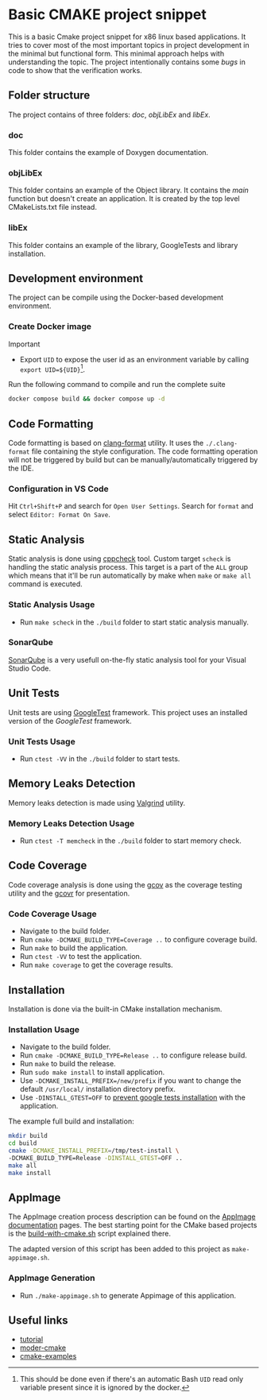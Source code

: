 # Basic CMAKE project snippet

This is a basic Cmake project snippet for x86 linux based applications.
It tries to cover most of the most important
topics in project development in the minimal but functional form. This minimal
approach helps with understanding the topic.
The project intentionally contains some *bugs* in code to show that the
verification works.

## Folder structure

The project contains of three folders: *doc*, *objLibEx* and *libEx*.

### doc

This folder contains the example of Doxygen documentation.

### objLibEx

This folder contains an example of the Object library. It contains the *main*
function but doesn't create an application. It is created by the top level
CMakeLists.txt file instead.

### libEx

This folder contains an example of the library, GoogleTests and library
installation.

## Development environment

The project can be compile using the Docker-based development environment.

### Create Docker image

> [!IMPORTANT]
>
> - Export `UID` to expose the user id as an environment variable by calling `export UID=${UID}`[^1].

Run the following command to compile and run the complete suite

```sh
docker compose build && docker compose up -d
```

[^1]: This should be done even if there's an automatic Bash `UID` read only variable present since it is ignored by the docker.

## Code Formatting

Code formatting is based on
[clang-format](https://clang.llvm.org/docs/ClangFormatStyleOptions.html)
utility. It uses the `./.clang-format` file containing the style configuration.
The code formatting operation will not be triggered by build but can
be manually/automatically triggered by the IDE.

### Configuration in VS Code

Hit `Ctrl+Shift+P` and search for `Open User Settings`.
Search for `format` and select `Editor: Format On Save`.

## Static Analysis

Static analysis is done using [cppcheck](https://github.com/danmar/cppcheck)
tool. Custom target `scheck` is handling the static analysis process. This
target is a part of the `ALL` group which means that it'll be run automatically
by make when `make` or `make all` command is executed.

### Static Analysis Usage

- Run `make scheck` in the `./build` folder to start static analysis manually.

### SonarQube

[SonarQube](https://marketplace.visualstudio.com/items?itemName=SonarSource.sonarlint-vscode) is a very usefull on-the-fly static analysis tool for your Visual Studio Code. 

## Unit Tests

Unit tests are using [GoogleTest](https://github.com/google/googletest)
framework. This project uses an installed version of the *GoogleTest* framework.

### Unit Tests Usage

- Run `ctest -VV` in the `./build` folder to start tests.

## Memory Leaks Detection

Memory leaks detection is made using [Valgrind](https://valgrind.org/) utility.

### Memory Leaks Detection Usage

- Run `ctest -T memcheck` in the `./build` folder to start memory check.

## Code Coverage

Code coverage analysis is done using the
[gcov](https://gcc.gnu.org/onlinedocs/gcc/Gcov.html) as the coverage testing
utility and the [gcovr](https://github.com/gcovr/gcovr) for presentation.

### Code Coverage Usage

- Navigate to the build folder.
- Run `cmake -DCMAKE_BUILD_TYPE=Coverage ..` to configure coverage build.
- Run `make` to build the application.
- Run `ctest -VV` to test the application.
- Run `make coverage` to get the coverage results.

## Installation

Installation is done via the built-in CMake installation mechanism.

### Installation Usage

- Navigate to the build folder.
- Run `cmake -DCMAKE_BUILD_TYPE=Release ..` to configure release build.
- Run `make` to build the release.
- Run `sudo make install` to install application.
- Use `-DCMAKE_INSTALL_PREFIX=/new/prefix` if you want to change the default
`/usr/local/` installation directory prefix.
- Use `-DINSTALL_GTEST=OFF` to
[prevent google tests installation](https://github.com/google/googletest/issues/2829)
with the application.

The example full build and installation:

```bash
mkdir build
cd build
cmake -DCMAKE_INSTALL_PREFIX=/tmp/test-install \
-DCMAKE_BUILD_TYPE=Release -DINSTALL_GTEST=OFF ..
make all
make install
```

## AppImage

The AppImage creation process description can be found on the
[AppImage documentation](https://docs.appimage.org/packaging-guide/index.html)
pages. The best starting point for the CMake based projects is the
[build-with-cmake.sh](https://docs.appimage.org/packaging-guide/from-source/native-binaries.html#id2)
script explained there.

The adapted version of this script has been added to this project as
`make-appimage.sh`.

### AppImage Generation

- Run `./make-appimage.sh` to generate Appimage of this application.

## Useful links

- [tutorial](https://cmake.org/cmake/help/latest/guide/tutorial/index.html)
- [moder-cmake](https://cliutils.gitlab.io/modern-cmake/)
- [cmake-examples](https://github.com/ttroy50/cmake-examples)

